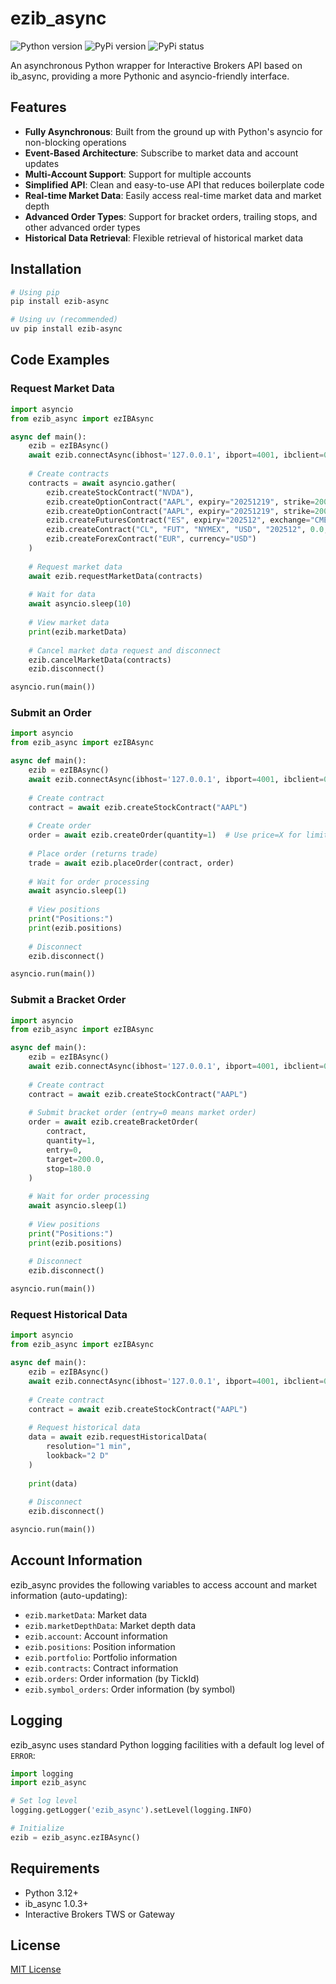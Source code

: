 # ezib_async

![Python version](https://img.shields.io/badge/python-3.12+-blue.svg?style=flat)
![PyPi version](https://img.shields.io/pypi/v/ezib_async.svg?maxAge=60)
![PyPi status](https://img.shields.io/pypi/status/ezib_async.svg?maxAge=60)

An asynchronous Python wrapper for Interactive Brokers API based on ib_async, providing a more Pythonic and asyncio-friendly interface.

## Features

- **Fully Asynchronous**: Built from the ground up with Python's asyncio for non-blocking operations
- **Event-Based Architecture**: Subscribe to market data and account updates
- **Multi-Account Support**: Support for multiple accounts
- **Simplified API**: Clean and easy-to-use API that reduces boilerplate code
- **Real-time Market Data**: Easily access real-time market data and market depth
- **Advanced Order Types**: Support for bracket orders, trailing stops, and other advanced order types
- **Historical Data Retrieval**: Flexible retrieval of historical market data

## Installation

```bash
# Using pip
pip install ezib-async

# Using uv (recommended)
uv pip install ezib-async
```

## Code Examples

### Request Market Data

```python
import asyncio
from ezib_async import ezIBAsync

async def main():
    ezib = ezIBAsync()
    await ezib.connectAsync(ibhost='127.0.0.1', ibport=4001, ibclient=0)
    
    # Create contracts
    contracts = await asyncio.gather(
        ezib.createStockContract("NVDA"),
        ezib.createOptionContract("AAPL", expiry="20251219", strike=200, otype="P"),
        ezib.createOptionContract("AAPL", expiry="20251219", strike=200, otype="C"),
        ezib.createFuturesContract("ES", expiry="202512", exchange="CME"),
        ezib.createContract("CL", "FUT", "NYMEX", "USD", "202512", 0.0, ""),
        ezib.createForexContract("EUR", currency="USD")
    )
    
    # Request market data
    await ezib.requestMarketData(contracts)
    
    # Wait for data
    await asyncio.sleep(10)
    
    # View market data
    print(ezib.marketData)
    
    # Cancel market data request and disconnect
    ezib.cancelMarketData(contracts)
    ezib.disconnect()

asyncio.run(main())
```

### Submit an Order

```python
import asyncio
from ezib_async import ezIBAsync

async def main():
    ezib = ezIBAsync()
    await ezib.connectAsync(ibhost='127.0.0.1', ibport=4001, ibclient=0)
    
    # Create contract
    contract = await ezib.createStockContract("AAPL")
    
    # Create order
    order = await ezib.createOrder(quantity=1)  # Use price=X for limit orders
    
    # Place order (returns trade)
    trade = await ezib.placeOrder(contract, order)
    
    # Wait for order processing
    await asyncio.sleep(1)
    
    # View positions
    print("Positions:")
    print(ezib.positions)
    
    # Disconnect
    ezib.disconnect()

asyncio.run(main())
```

### Submit a Bracket Order

```python
import asyncio
from ezib_async import ezIBAsync

async def main():
    ezib = ezIBAsync()
    await ezib.connectAsync(ibhost='127.0.0.1', ibport=4001, ibclient=0)
    
    # Create contract
    contract = await ezib.createStockContract("AAPL")
    
    # Submit bracket order (entry=0 means market order)
    order = await ezib.createBracketOrder(
        contract, 
        quantity=1, 
        entry=0, 
        target=200.0, 
        stop=180.0
    )
    
    # Wait for order processing
    await asyncio.sleep(1)
    
    # View positions
    print("Positions:")
    print(ezib.positions)
    
    # Disconnect
    ezib.disconnect()

asyncio.run(main())
```

### Request Historical Data

```python
import asyncio
from ezib_async import ezIBAsync

async def main():
    ezib = ezIBAsync()
    await ezib.connectAsync(ibhost='127.0.0.1', ibport=4001, ibclient=0)
    
    # Create contract
    contract = await ezib.createStockContract("AAPL")
    
    # Request historical data
    data = await ezib.requestHistoricalData(
        resolution="1 min", 
        lookback="2 D"
    )
    
    print(data)
    
    # Disconnect
    ezib.disconnect()

asyncio.run(main())
```

## Account Information

ezib_async provides the following variables to access account and market information (auto-updating):

- `ezib.marketData`: Market data
- `ezib.marketDepthData`: Market depth data
- `ezib.account`: Account information
- `ezib.positions`: Position information
- `ezib.portfolio`: Portfolio information
- `ezib.contracts`: Contract information
- `ezib.orders`: Order information (by TickId)
- `ezib.symbol_orders`: Order information (by symbol)

## Logging

ezib_async uses standard Python logging facilities with a default log level of `ERROR`:

```python
import logging
import ezib_async

# Set log level
logging.getLogger('ezib_async').setLevel(logging.INFO)

# Initialize
ezib = ezib_async.ezIBAsync()
```

## Requirements

- Python 3.12+
- ib_async 1.0.3+
- Interactive Brokers TWS or Gateway

## License

[MIT License](LICENSE)